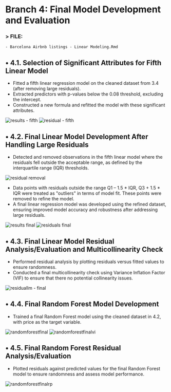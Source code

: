 # Branch 4: Final Model Development and Evaluation

### > FILE: 
    - Barcelona Airbnb listings - Linear Modeling.Rmd


## •	4.1. Selection of Significant Attributes for Fifth Linear Model
- Fitted a fifth linear regression model on the cleaned dataset from 3.4 (after removing large residuals).
- Extracted predictors with p-values below the 0.08 threshold, excluding the intercept.
- Constructed a new formula and refitted the model with these significant attributes.

![results - fifth](https://github.com/user-attachments/assets/96253a5f-524e-4be9-bd06-b1df78d7479b)
![residual - fifth](https://github.com/user-attachments/assets/46075474-9516-41c4-bc01-17d43fbd3c38)


## •	4.2. Final Linear Model Development After Handling Large Residuals
- Detected and removed observations in the fifth linear model where the residuals fell outside the acceptable range, as defined by the interquartile range (IQR) thresholds.

![residual removal](https://github.com/user-attachments/assets/c9dde6b0-e482-4747-9ff6-aa08d9d70151)

  
- Data points with residuals outside the range Q1 – 1.5 * IQR, Q3 + 1.5 * IQR were treated as "outliers" in terms of model fit. These points were removed to refine the model.
- A final linear regression model was developed using the refined dataset, ensuring improved model accuracy and robustness after addressing large residuals.

![results final](https://github.com/user-attachments/assets/5d13f4a7-c89c-482e-bb4d-ae05ec5177e1)
![residuals final](https://github.com/user-attachments/assets/5fb8c4d2-5e02-4296-8690-fabfd50c5b40)

## •	4.3. Final Linear Model Residual Analysis/Evaluation and Multicollinearity Check
- Performed residual analysis by plotting residuals versus fitted values to ensure randomness.
- Conducted a final multicollinearity check using Variance Inflation Factor (VIF) to ensure that there no potential collinearity issues.

![residuallm - final](https://github.com/user-attachments/assets/284f11e2-a5bc-44d1-921e-00b8cc7a20d2)

## •	4.4. Final Random Forest Model Development
- Trained a final Random Forest model using the cleaned dataset in 4.2, with price as the target variable.

![randomforestfinal](https://github.com/user-attachments/assets/182fb14d-f5dd-437d-9c08-463dfd0e4155)
![randomforestfinalvi](https://github.com/user-attachments/assets/02feeb18-5185-466d-a2a6-97135db7e433)

## •	4.5. Final Random Forest Residual Analysis/Evaluation
- Plotted residuals against predicted values for the final Random Forest model to ensure randomness and assess model performance.

![randomforestfinalrp](https://github.com/user-attachments/assets/01e1be65-9c44-44fb-9cc2-f4db662b63a8)
